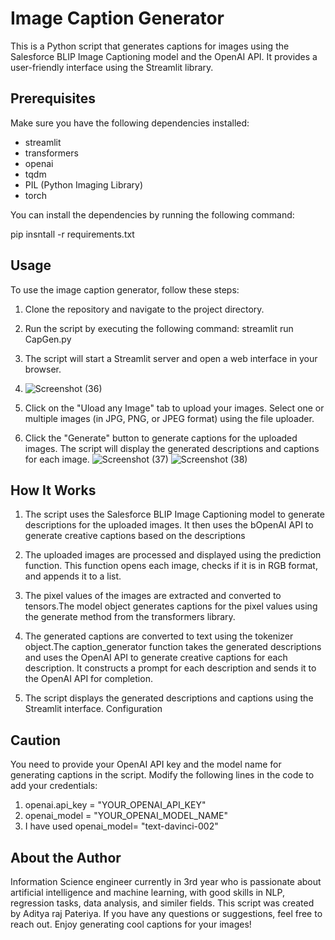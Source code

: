 # Image Caption Generator

This is a Python script that generates captions for images using the Salesforce BLIP Image Captioning model and the OpenAI API. It provides a user-friendly interface using the Streamlit library.

## Prerequisites

Make sure you have the following dependencies installed:

- streamlit
- transformers
- openai
- tqdm
- PIL (Python Imaging Library)
- torch

You can install the dependencies by running the following command:

pip insntall -r requirements.txt

## Usage

To use the image caption generator, follow these steps:

1. Clone the repository and navigate to the project directory.
2. Run the script by executing the following command:
        streamlit run CapGen.py

1. The script will start a Streamlit server and open a web interface in your browser.
2. ![Screenshot (36)](https://github.com/AdityaRajPateriya/Image_caption_generator/assets/100833721/45fe3f0f-372b-4749-9a49-372bb0ed7fe0)

3. Click on the "Uload any Image" tab to upload your images.
   Select one or multiple images (in JPG, PNG, or JPEG format) using the file uploader.
4. Click the "Generate" button to generate captions for the uploaded images.
   The script will display the generated descriptions and captions for each image.
![Screenshot (37)](https://github.com/AdityaRajPateriya/Image_caption_generator/assets/100833721/5e823583-dbb9-4c20-8e0c-8912cc359b13)
![Screenshot (38)](https://github.com/AdityaRajPateriya/Image_caption_generator/assets/100833721/0696606d-a4f6-4b74-a4d4-8c56a4918ae6)


## How It Works
1. The script uses the Salesforce BLIP Image Captioning model to generate descriptions for the uploaded images. It then uses the bOpenAI API to generate creative captions based on the descriptions

2. The uploaded images are processed and displayed using the prediction function. This function opens each image, checks if it is in RGB format, and appends it to a list.
 
3. The pixel values of the images are extracted and converted to tensors.The model object generates captions for the pixel values using the generate method from the transformers library.
4. The generated captions are converted to text using the tokenizer object.The caption_generator function takes the generated        descriptions and uses the OpenAI API to generate creative captions for each description.
  It constructs a prompt for each description and sends it to the OpenAI API for completion.
  
5. The script displays the generated descriptions and captions using the Streamlit interface.
  Configuration
## Caution  
You need to provide your OpenAI API key and the model name for generating captions in the script. Modify the following lines in the code to add your credentials:
1. openai.api_key = "YOUR_OPENAI_API_KEY"
2. openai_model = "YOUR_OPENAI_MODEL_NAME"
3. I have used openai_model= "text-davinci-002"

## About the Author
Information Science engineer currently in 3rd year who is passionate about artificial intelligence and machine learning, with good skills in NLP, regression tasks, data analysis, and similer fields.
This script was created by Aditya raj Pateriya. If you have any questions or suggestions, feel free to reach out.
Enjoy generating cool captions for your images!
  


